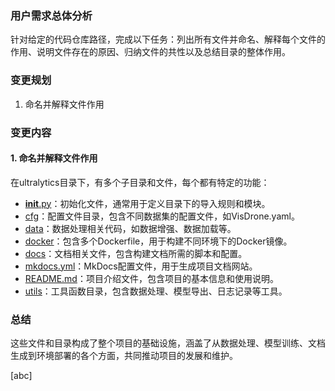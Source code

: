 ### 用户需求总体分析
针对给定的代码仓库路径，完成以下任务：列出所有文件并命名、解释每个文件的作用、说明文件存在的原因、归纳文件的共性以及总结目录的整体作用。
### 变更规划
1. 命名并解释文件作用
### 变更内容
#### 1. 命名并解释文件作用
在ultralytics目录下，有多个子目录和文件，每个都有特定的功能：
- [__init__.py](file://ultralytics/__init__.py)：初始化文件，通常用于定义目录下的导入规则和模块。
- [cfg](file://ultralytics/cfg)：配置文件目录，包含不同数据集的配置文件，如VisDrone.yaml。
- [data](file://ultralytics/data)：数据处理相关代码，如数据增强、数据加载等。
- [docker](file://ultralytics/docker)：包含多个Dockerfile，用于构建不同环境下的Docker镜像。
- [docs](file://ultralytics/docs)：文档相关文件，包含构建文档所需的脚本和配置。
- [mkdocs.yml](file://ultralytics/mkdocs.yml)：MkDocs配置文件，用于生成项目文档网站。
- [README.md](file://ultralytics/README.md)：项目介绍文件，包含项目的基本信息和使用说明。
- [utils](file://ultralytics/utils)：工具函数目录，包含数据处理、模型导出、日志记录等工具。
### 总结
这些文件和目录构成了整个项目的基础设施，涵盖了从数据处理、模型训练、文档生成到环境部署的各个方面，共同推动项目的发展和维护。

[abc]

